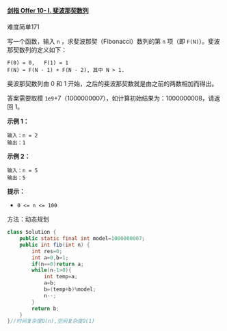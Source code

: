 #### [剑指 Offer 10- I. 斐波那契数列](https://leetcode-cn.com/problems/fei-bo-na-qi-shu-lie-lcof/)

难度简单171

写一个函数，输入 `n` ，求斐波那契（Fibonacci）数列的第 `n` 项（即 `F(N)`）。斐波那契数列的定义如下：

```
F(0) = 0,   F(1) = 1
F(N) = F(N - 1) + F(N - 2), 其中 N > 1.
```

斐波那契数列由 0 和 1 开始，之后的斐波那契数就是由之前的两数相加而得出。

答案需要取模 `1e9`+7（1000000007），如计算初始结果为：1000000008，请返回 1。

**示例 1：**

```
输入：n = 2
输出：1
```

**示例 2：**

```
输入：n = 5
输出：5
```

**提示：**

- `0 <= n <= 100`

方法：动态规划

```java
class Solution {
    public static final int model=1000000007;
    public int fib(int n) {
        int res=0;
        int a=0,b=1;
        if(n==0)return a;
        while(n-1>0){
            int temp=a;
            a=b;
            b=(temp+b)%model;
            n--;
        }
        return b;
    }
}//时间复杂度O(n),空间复杂度O(1)
```

